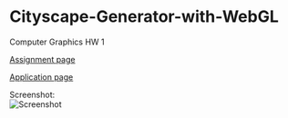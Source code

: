 # Cityscape-Generator-with-WebGL
Computer Graphics HW 1

[Assignment page](http://www.cs.bilkent.edu.tr/~aytek.aman/cs465/assignments/asst1_2018.html)

[Application page](http://bugra.felekoglu.ug.bilkent.edu.tr/cityScape/src/cityScape.html)

Screenshot:<br />
![Screenshot](https://i.ibb.co/W3pvrs2/ss.png)

